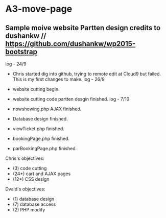 # A3-move-page
Sample moive website
Partten design credits to dushankw // https://github.com/dushankw/wp2015-bootstrap
--------------------
log - 24/9 

- Chris started dig into github, trying to remote edit at Cloud9 but failed. This is my first changes to make.
log - 26/9

- website cutting begin.
- website cutting code partten desgin finished.
log - 7/10

- nowshowing.php AJAX finished.
- Database design finished.
- viewTicket.php finished.
- bookingPage.php finished.
- parBookingPage.php finished.



Chris's objectives:
- (3) code cutting
- (24*) cart and AJAX pages
- (12*) CSS design

Dvaid's objectives:
- (1) database design
- (7) database access
- (2) PHP modify 

